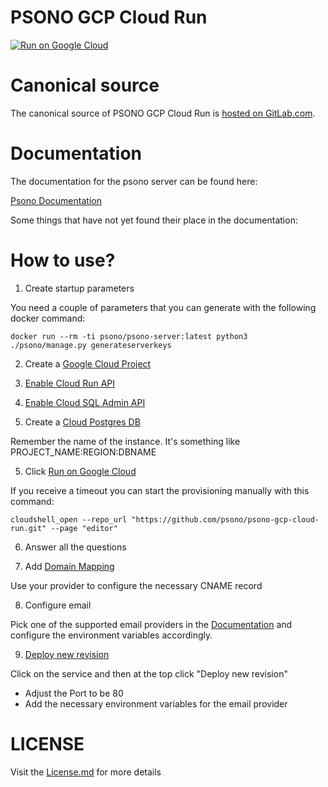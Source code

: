 # PSONO GCP Cloud Run

[![Run on Google Cloud](https://deploy.cloud.run/button.svg)](https://deploy.cloud.run?git_repo=https://github.com/psono/psono-gcp-cloud-run.git)

# Canonical source

The canonical source of PSONO GCP Cloud Run is [hosted on GitLab.com](https://gitlab.com/psono/psono-gcp-cloud-run).

# Documentation

The documentation for the psono server can be found here:

[Psono Documentation](https://doc.psono.com/)

Some things that have not yet found their place in the documentation:

# How to use?

1) Create startup parameters

You need a couple of parameters that you can generate with the following docker command:

    docker run --rm -ti psono/psono-server:latest python3 ./psono/manage.py generateserverkeys

2) Create a [Google Cloud Project](https://console.cloud.google.com/projectselector2/home/dashboard?hl=de)

3) [Enable Cloud Run API](http://console.cloud.google.com/apis/library/run.googleapis.com?hl=de)

3) [Enable Cloud SQL Admin API](https://console.cloud.google.com/flows/enableapi?apiid=sqladmin&redirect=https://console.cloud.google.com)

4) Create a [Cloud Postgres DB](https://console.cloud.google.com/sql/instances)

Remember the name of the instance. It's something like PROJECT_NAME:REGION:DBNAME

5) Click [Run on Google Cloud](https://deploy.cloud.run?git_repo=https://github.com/psono/psono-gcp-cloud-run.git)

If you receive a timeout you can start the provisioning manually with this command:

    cloudshell_open --repo_url "https://github.com/psono/psono-gcp-cloud-run.git" --page "editor"

6) Answer all the questions

7) Add [Domain Mapping](https://console.cloud.google.com/run/domains)

Use your provider to configure the necessary CNAME record

8) Configure email

Pick one of the supported email providers in the [Documentation](https://doc.psono.com/mydoc_configuration_email_amazon_ses.html) and configure the environment variables accordingly.

9) [Deploy new revision](https://console.cloud.google.com/run)

Click on the service and then at the top click "Deploy new revision"

- Adjust the Port to be 80
- Add the necessary environment variables for the email provider

# LICENSE

Visit the [License.md](/LICENSE.md) for more details
